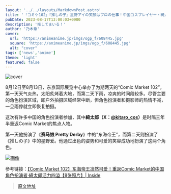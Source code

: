 ```yaml
---
layout: '../../layouts/MarkdownPost.astro'
title: '「コミケ102」『推しの子』星野アイの笑顔はプロの仕事！中国コスプレイヤー・綺太郎が眩しかった【写真8枚】'
pubDate: 2023-08-17T13:00:03+0900
description: '推してまいる！'
author: '乃木章'
cover:
  url: 'https://animeanime.jp/imgs/ogp_f/608445.jpg'
  square: 'https://animeanime.jp/imgs/ogp_f/608445.jpg'
  alt: "cover"
tags: ['news','anime']
theme: 'light'
featured: false
---
```


![cover](https://animeanime.jp/imgs/ogp_f/608445.jpg)

8月12日至8月13日，东京国际展览中心举办了为期两天的“Comic Market 102”。第一天天气炎热，太阳炙烤着大地，而第二天下雨，凉爽的时间段较多。尽管主要的角色扮演区域，即户外拍摄区域经常中断，但角色扮演者和摄影师的热情不减，一旦雨停就立即恢复拍摄。

这次有许多中国的角色扮演者参加，其中<b>綺太郎（X：<a target="_blank" rel="noopener noreferrer nofollow" href="https://twitter.com/kitaro_cos">@kitaro_cos</a>）</b>是时隔三年半重返Comic Market的焦点人物。

第一天他扮演了《<b>赛马娘 Pretty Derby</b>》中的“东海帝王”，而第二天则扮演了《推しの子》中的星野爱。他通过出色的姿势和可爱的笑容成功地扮演了这两个角色。

[![画像](/imgs/zoom/608454.jpg)](https://www.inside-games.jp/article/2023/08/13/147814.html)

参考链接：[【Comic Market 102】东海帝王凛然可爱！重返Comic Market的中国角色扮演者·綺太郎活力四溢【8张照片】| Inside](https://www.inside-games.jp/article/2023/08/13/147814.html)

>[原文地址](https://animeanime.jp/article/2023/08/17/79321.html)  